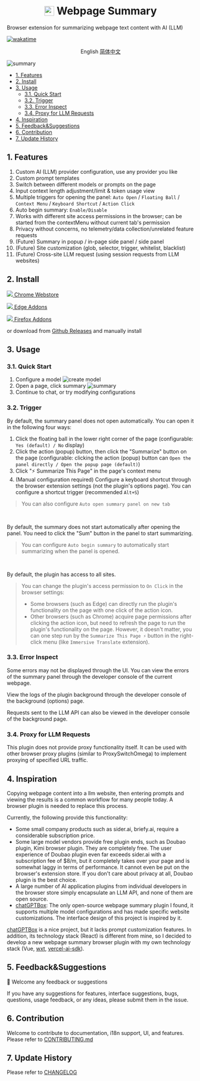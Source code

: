 <h1 style="display: flex; flex-direction: row;justify-content:center; align-items: center; gap:.25em;">
 <img src="./packages/ext/assets/16.png" width="26"/>
 <span> Webpage Summary</span>
</h1>
<p>Browser extension for summarizing webpage text content with AI (LLM)</p>




[![wakatime](https://wakatime.com/badge/user/6476bd96-6b6e-4943-b20d-e7f34889cb5a/project/34d281d5-2656-4ac2-a17c-4141f46d06f7.svg)](https://wakatime.com/badge/user/6476bd96-6b6e-4943-b20d-e7f34889cb5a/project/34d281d5-2656-4ac2-a17c-4141f46d06f7)

<p align="center">
  <span>English</span>
  <a href="./docs/README_zh.md">简体中文</a>
</p>


![summary](/docs/img/summary-anim.webp)





- [1. Features](#1-features)
- [2. Install](#2-install)
- [3. Usage](#3-usage)
  - [3.1. Quick Start](#31-quick-start)
  - [3.2. Trigger](#32-trigger)
  - [3.3. Error Inspect](#33-error-inspect)
  - [3.4. Proxy for LLM Requests](#34-proxy-for-llm-requests)
- [4. Inspiration](#4-inspiration)
- [5. Feedback\&Suggestions](#5-feedbacksuggestions)
- [6. Contribution](#6-contribution)
- [7. Update History](#7-update-history)

## 1. Features

1.  Custom AI (LLM) provider configuration, use any provider you like
2.  Custom prompt templates
3.  Switch between different models or prompts on the page
4.  Input context length adjustment/limit & token usage view
5.  Multiple triggers for opening the panel: `Auto Open` / `Floating Ball` / `Context Menu` / `Keyboard Shortcut` / `Action Click`
6.  Auto begin summary: `Enable/Disable`
7.  Works with different site access permissions in the browser; can be started from the contextMenu without current tab's permission
8.  Privacy without concerns, no telemetry/data collection/unrelated feature requests
9.  (Future) Summary in popup / in-page side panel / side panel
10. (Future) Site customization (glob, selector, trigger, whitelist, blacklist)
11. (Future) Cross-site LLM request (using session requests from LLM websites)

## 2. Install
[![](/docs/img/google-store.svg) Chrome Webstore](https://fonts.gstatic.com/s/i/productlogos/chrome_store/v8/192px.svg)

[![](/docs//img/edge.svg) Edge Addons](https://microsoftedge.microsoft.com/addons/detail/jidechjgegiafmcmmhlifebacppcfboe)

[![](/docs/img/firefox.svg) Firefox Addons](https://addons.mozilla.org/zh-CN/firefox/addon/webpage-summary/)


or download from [Github Releases](https://github.com/slow-groovin/webpage-summary/releases) and manually install

## 3. Usage

### 3.1. Quick Start

1.  Configure a model
![create model](/docs/img/create-model-anim.webp?width=500&height=300)
2.  Open a page, click summary
![summary](/docs/img/summary-anim.webp)
3.  Continue to chat, or try modifying configurations

### 3.2. Trigger

By default, the summary panel does not open automatically. You can open it in the following four ways:

1.  Click the floating ball in the lower right corner of the page (configurable: `Yes (default) / No` display)
2.  Click the action (popup) button, then click the "Summarize" button on the page (configurable: clicking the action (popup) button can `Open the panel directly / Open the popup page (default)`)
3.  Click "⚡ Summarize This Page" in the page's context menu
4.  (Manual configuration required) Configure a keyboard shortcut through the browser extension settings (not the plugin's options page). You can configure a shortcut trigger (recommended `Alt+S`)

> You can also configure `Auto open summary panel on new tab`

<br>

By default, the summary does not start automatically after opening the panel. You need to click the "Sum" button in the panel to start summarizing.

> You can configure `Auto begin summary` to automatically start summarizing when the panel is opened.

<br>

By default, the plugin has access to all sites.

> You can change the plugin's access permission to `On Click` in the browser settings:
> - Some browsers (such as Edge) can directly run the plugin's functionality on the page with one click of the action icon.
> - Other browsers (such as Chrome) acquire page permissions after clicking the action icon, but need to refresh the page to run the plugin's functionality on the page. However, it doesn't matter, you can one step run by the `Summarize This Page ⚡` button in the right-click menu (like `Immersive Translate` extension).

### 3.3. Error Inspect

Some errors may not be displayed through the UI. You can view the errors of the summary panel through the developer console of the current webpage.

View the logs of the plugin background through the developer console of the background (options) page.

Requests sent to the LLM API can also be viewed in the developer console of the background page.

### 3.4. Proxy for LLM Requests

This plugin does not provide proxy functionality itself. It can be used with other browser proxy plugins (similar to ProxySwitchOmega) to implement proxying of specified URL traffic.

## 4. Inspiration

Copying webpage content into a llm website, then entering prompts and viewing the results is a common workflow for many people today. A browser plugin is needed to replace this process.

Currently, the following provide this functionality:

- Some small company products such as sider.ai, briefy.ai, require a considerable subscription price.
- Some large model vendors provide free plugin ends, such as Doubao plugin, Kimi browser plugin. They are completely free. The user experience of Doubao plugin even far exceeds sider.ai with a subscription fee of $8/m, but it completely takes over your page and is somewhat laggy in terms of performance. It cannot even be put on the browser's extension store. If you don't care about privacy at all, Doubao plugin is the best choice.
- A large number of AI application plugins from individual developers in the browser store simply encapsulate an LLM API, and none of them are open source.
- [chatGPTBox](https://github.com/josStorer/chatGPTBox): The only open-source webpage summary plugin I found, it supports multiple model configurations and has made specific website customizations. The interface design of this project is inspired by it.

[chatGPTBox](https://github.com/josStorer/chatGPTBox) is a nice project, but it lacks prompt customization features. In addition, its technology stack (React) is different from mine, so I decided to develop a new webpage summary browser plugin with my own technology stack (Vue, [wxt](https://github.com/wxt-dev/wxt), [vercel-ai-sdk](https://sdk.vercel.ai/)).

## 5. Feedback&Suggestions

🙌 Welcome any feedback or suggestions

If you have any suggestions for features, interface suggestions, bugs, questions, usage feedback, or any ideas, please submit them in the issue.

## 6. Contribution

Welcome to contribute to documentation, i18n support, UI, and features. Please refer to [CONTRIBUTING.md](CONTRIBUTING.md)

## 7. Update History

Please refer to [CHANGELOG](/CHANGELOG.md)
